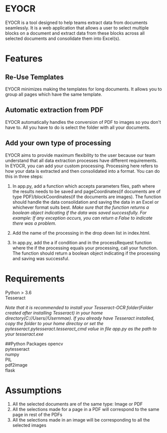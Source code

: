 
# EYOCR
EYOCR is a tool designed to help teams extract data from documents seamlessly. It is a web application that allows a user to select multiple blocks on a document and extract data from these blocks across all selected documents and consolidate them into Excel(s). 

# Features

## Re-Use Templates

EYOCR minimizes making the templates for long documents. It allows you to group all pages which have the same template.

## Automatic extraction from PDF

EYOCR automatically handles the conversion of PDF to images so you don't have to. All you have to do is select the folder with all your documents.

## Add your own type of processing

EYOCR aims to provide maximum flexibility to the user because our team understand that all data extraction processes have different requirements. In EYOCR, you can add your custom processing. Processing here refers to how your data is extracted and then consolidated into a format. You can do this in three steps:

1. In app.py, add a function which accepts parameters files, path where the results needs to be saved and pageCoordinates(if documents are of type PDF)/blockCoordinates(if the documents are images). The function should handle the data consolidation and saving the data in an Excel or whichever format suits best. _Make sure that the function returns a boolean object indicating if the data was saved successfully. For example: If any exception occurs, you can return a False to indicate there was a problem._

 2. Add the name of the processing in the drop down list in index.html.

 3. In app.py, add the a if condition and  in the processRequest function where the if the processing equals your processing, call your function. The function should return a boolean object indicating if the processing and saving was successful.

# Requirements
Python > 3.6<br>
Tesseract

*Note that it is recommended to install your Tesseract-OCR folder(Folder created after installing Tesseract) in your home directory(C://Users//Usernmae). If you already have Tesseract installed, copy the folder to your home directoy or set the pytesseract.pytesseract.tesseract_cmd value in file app.py as the path to your tesseract.exe*

##Python Packages
opencv<br/>
pytesseract<br/>
numpy<br/>
PIL<br/>
pdf2image<br/>
flask<br/>

# Assumptions
1. All the selected documents are of the same type: Image or PDF
2. All the selections made for a page in a PDF will correspond to the same page in rest of the PDFs
3. All the selections made in an image will be corresponding to all the selected images




